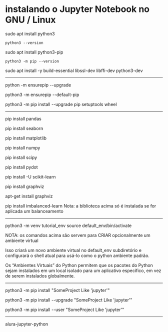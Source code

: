 # instalando o Jupyter Notebook no GNU / Linux

sudo apt install python3

```python3 --version```

sudo apt install python3-pip

```python3 -m pip --version```

sudo apt install -y build-essential libssl-dev libffi-dev python3-dev

---

python -m ensurepip --upgrade

python3 -m ensurepip --default-pip

python3 -m pip install --upgrade pip setuptools wheel

---

pip install pandas

pip install seaborn

pip install matplotlib

pip install numpy

pip install scipy

pip install pydot

pip install -U scikit-learn

pip install graphviz

apt-get install graphviz

pip install imbalanced-learn
Nota: a biblioteca acima só é instalada se for aplicada um balanceamento

---

python3 -m venv tutorial_env
source default_env/bin/activate

NOTA: os comandos acima são servem para CRIAR opcionalmente um ambiente virtual

Isso criará um novo ambiente virtual no default_env subdiretório e configurará o shell atual para usá-lo como o python ambiente padrão.

Os “Ambientes Virtuais” do Python permitem que os pacotes do Python sejam instalados em um local isolado para um aplicativo específico, em vez de serem instalados globalmente.

---

python3 -m pip install "SomeProject Like 'jupyter'"

python3 -m pip install --upgrade "SomeProject Like 'jupyter'"

python3 -m pip install --user "SomeProject Like 'jupyter'"

---

alura-jupyter-python
